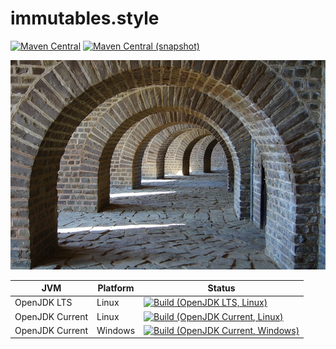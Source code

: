 immutables.style
===

[![Maven Central](https://img.shields.io/maven-central/v/com.io7m.immutables.style/com.io7m.immutables.style.svg?style=flat-square)](http://search.maven.org/#search%7Cga%7C1%7Cg%3A%22com.io7m.immutables.style%22)
[![Maven Central (snapshot)](https://img.shields.io/nexus/s/https/oss.sonatype.org/com.io7m.immutables.style/com.io7m.immutables.style.svg?style=flat-square)](https://oss.sonatype.org/content/repositories/snapshots/com/io7m/immutables/style/)

![style](./src/site/resources/immutables.style.jpg?raw=true)

| JVM             | Platform | Status |
|-----------------|----------|--------|
| OpenJDK LTS     | Linux    | [![Build (OpenJDK LTS, Linux)](https://img.shields.io/github/workflow/status/io7m/style/main-openjdk_lts-linux)](https://github.com/io7m/style/actions?query=workflow%3Amain-openjdk_lts-linux) |
| OpenJDK Current | Linux    | [![Build (OpenJDK Current, Linux)](https://img.shields.io/github/workflow/status/io7m/style/main-openjdk_current-linux)](https://github.com/io7m/style/actions?query=workflow%3Amain-openjdk_current-linux)
| OpenJDK Current | Windows  | [![Build (OpenJDK Current, Windows)](https://img.shields.io/github/workflow/status/io7m/style/main-openjdk_current-windows)](https://github.com/io7m/style/actions?query=workflow%3Amain-openjdk_current-windows)

